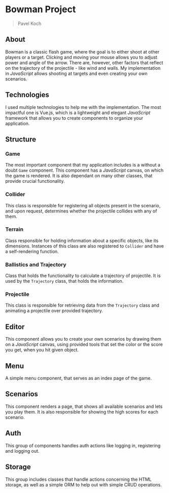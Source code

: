 # Bowman Project
> Pavel Koch

## About
Bowman is a classic flash game, where the goal is to either shoot at other players or a target. Clicking and moving your mouse allows you to adjust power and angle of the arrow. There are, however, other factors that reflect on the trajectory of the projectile - like wind and walls. My implementation in _JavaScript_ allows shooting at targets and even creating your own scenarios.

## Technologies
I used multiple technologies to help me with the implementation. The most impactful one is Vue.js, which is a lightweight and elegant _JavaScript_ framework that allows you to create components to organize your application.

## Structure
### Game
The most important component that my application includes is a without a doubt `Game` component. This component has a _JavaScript_ canvas, on which the game is rendered. It is also dependant on many other classes, that provide crucial functionality.
### Collider
This class is responsible for registering all objects present in the scenario, and upon request, determines whether the projectile collides with any of them.
### Terrain
Class responsible for holding information about a specific objects, like its dimensions. Instances of this class are also registered to `Collider` and have a self-rendering function.
### Ballistics and Trajectory
Class that holds the functionality to calculate a trajectory of projectile. It is used by the `Trajectory` class, that holds the information.
### Projectile
This class is responsible for retrieving data from the `Trajectory` class and animating a projectile over provided trajectory.

## Editor
This component allows you to create your own scenarios by drawing them on a _JavaScript_ canvas, using provided tools that set the color or the score you get, when you hit given object.


## Menu
A simple menu component, that serves as an index page of the game.


## Scenarios
This component renders a page, that shows all available scenarios and lets you play them. It is also responsible for showing the high scores for each scenario.


## Auth
This group of components handles auth actions like logging in, registering and logging out.


## Storage
This group includes classes that handle actions concerning the HTML storage, as well as a simple ORM to help out with simple CRUD operations.
